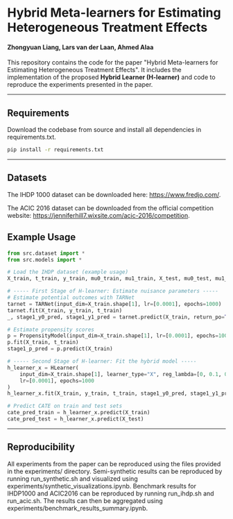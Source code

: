 # Hybrid Meta-learners for Estimating Heterogeneous Treatment Effects
#### Zhongyuan Liang, Lars van der Laan, Ahmed Alaa

This repository contains the code for the paper "Hybrid Meta-learners for Estimating Heterogeneous Treatment Effects". It includes the implementation of the proposed **Hybrid Learner (H-learner)** and code to reproduce the experiments presented in the paper.

---

## Requirements

Download the codebase from source and install all dependencies in requirements.txt.

```bash
pip install -r requirements.txt
```

---

## Datasets
The IHDP 1000 dataset can be downloaded here: https://www.fredjo.com/.

The ACIC 2016 dataset can be downloaded from the official competition website:
https://jenniferhill7.wixsite.com/acic-2016/competition.

## Example Usage

```python
from src.dataset import *
from src.models import *

# Load the IHDP dataset (example usage)
X_train, t_train, y_train, mu0_train, mu1_train, X_test, mu0_test, mu1_test = load_ihdp_1000_data(index=1)

# ----- First Stage of H-learner: Estimate nuisance parameters -----
# Estimate potential outcomes with TARNet
tarnet = TARNet(input_dim=X_train.shape[1], lr=[0.0001], epochs=1000)
tarnet.fit(X_train, y_train, t_train)
_, stage1_y0_pred, stage1_y1_pred = tarnet.predict(X_train, return_po=True)

# Estimate propensity scores
p = PropensityModel(input_dim=X_train.shape[1], lr=[0.0001], epochs=1000)
p.fit(X_train, t_train)
stage1_p_pred = p.predict(X_train)

# ----- Second Stage of H-learner: Fit the hybrid model -----
h_learner_x = HLearner(
    input_dim=X_train.shape[1], learner_type="X", reg_lambda=[0, 0.1, 0.2, 0.3, 0.4, 0.5, 0.6, 0.7, 0.8, 0.9, 1.0], 
    lr=[0.0001], epochs=1000
)
h_learner_x.fit(X_train, y_train, t_train, stage1_y0_pred, stage1_y1_pred, stage1_p_pred)

# Predict CATE on train and test sets
cate_pred_train = h_learner_x.predict(X_train)
cate_pred_test = h_learner_x.predict(X_test)
```

---

## Reproducibility

All experiments from the paper can be reproduced using the files provided in the experiments/ directory.
Semi-synthetic results can be reproduced by running run_synthetic.sh and visualized using experiments/synthetic_visualizations.ipynb.
Benchmark results for IHDP1000 and ACIC2016 can be reproduced by running run_ihdp.sh and run_acic.sh. The results can then be aggregated using experiments/benchmark_results_summary.ipynb.


